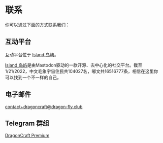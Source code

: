 # 联系

你可以通过下面的方式联系我们：

## 互动平台

互动平台位于 [Island 岛屿](https://mast.dragon-fly.club/about)。

[Island 岛屿](https://mast.dragon-fly.club/about)是由Mastodon驱动的一款开源、去中心化的社交平台。截至1/21/2022，中文毛象宇宙住民共104027名，嘟文共16516777条，相信在这里你可以找到一个不一样的自己。

## 电子邮件

[contact+dragoncraft@dragon-fly.club](mailto:contact+dragoncraft@dragon-fly.club)

## Telegram 群组

[DragonCraft Premium](https://t.me/dragoncraft_premium)